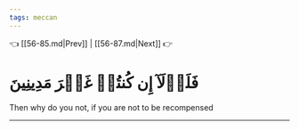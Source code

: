 ```yaml
---
tags: meccan
---
```


👈 [[56-85.md|Prev]] | [[56-87.md|Next]] 👉

# فَلَوۡلَآ إِن كُنتُمۡ غَيۡرَ مَدِينِينَ

Then why do you not, if you are not to be recompensed

---

